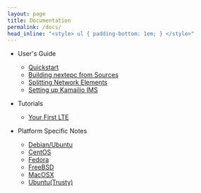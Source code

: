 ```yaml
---
layout: page
title: Documentation
permalink: /docs/
head_inline: "<style> ul { padding-bottom: 1em; } </style>"
---
```


- User's Guide
  - [Quickstart](guide/01-quickstart)
  - [Building nextepc from Sources](guide/02-building-nextepc-from-sources)
  - [Splitting Network Elements](guide/03-splitting-network-elements)
  - [Setting up Kamailio IMS](guide/04-setting-up-kamailio-IMS)

- Tutorials
  - [Your First LTE](tutorial/01-your-first-lte)

- Platform Specific Notes
  - [Debian/Ubuntu](platform/01-debian-ubuntu)
  - [CentOS](platform/02-centos)
  - [Fedora](platform/03-fedora)
  - [FreeBSD](platform/04-freebsd)
  - [MacOSX](platform/05-macosx)
  - [Ubuntu(Trusty)](platform/06-ubuntu-trusty)
